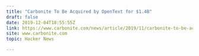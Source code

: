 ```yaml
---
title: "Carbonite To Be Acquired by OpenText for $1.4B"
draft: false
date: 2019-12-04T18:55:55Z
link: https://www.carbonite.com/news/article/2019/11/carbonite-to-be-acquired-by-opentext-for-23-dollars-per-share?utm_medium=RSS&utm_source=hune
site: www.carbonite.com
topic: Hacker News  

---
```


